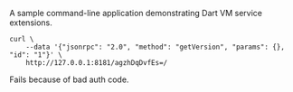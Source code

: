 A sample command-line application demonstrating Dart VM service extensions.

```console
curl \
    --data '{"jsonrpc": "2.0", "method": "getVersion", "params": {}, "id": "1"}' \
    http://127.0.0.1:8181/agzhDqDvfEs=/
```

Fails because of bad auth code.
